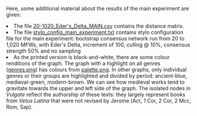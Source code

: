 <p>Here, some additional material about the results of the main experiment are given:</p> 
<ul></ul><li>The file <a href="https://github.com/simon-at-git/stylometric-nl-genres/blob/main/main_experiment/20-1020_Eder's_Delta_MAIN.csv">20-1020_Eder's_Delta_MAIN.csv</a> contains the distance matrix.</li> 
<li>The file <a href="https://github.com/simon-at-git/stylometric-nl-genres/blob/main/stylo_config_main_experiment.txt">stylo_config_main_experiment.txt</a> contains stylo configuration file for the main experiment: bootstrap consensus network run from 20 to 1,020 MFWs, with Eder's Delta, increment of 100, culling @ 10%, consensus strength 50% and no sampling</li>
<li>As the printed version is black-and-white, there are some colour renditions of the graph. The graph with a highlight on all genres (<a href="https://github.com/simon-at-git/stylometric-nl-genres/blob/main/main_experiment/genres-colour.png">genres.png</a>) has colours from <a href="https://github.com/simon-at-git/stylometric-nl-genres/blob/main/main_experiment/palette.png">palette.png</a>. In other graphs, only individual genres or their groups are highlighted and divided by period: ancient-blue, medieval-green, modern-brown. We can see how medieval works tend to gravitate towards the upper and left side of the graph. The isolated nodes in <i>Vulgate</i> reflect the authorship of these texts: they largely represent books from <i>Vetus Latina</i> that were not revised by Jerome (Act, 1 Cor, 2 Cor, 2 Mcc, Rom, Sap).</li>
</ul>
